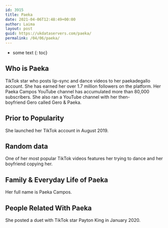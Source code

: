 ```yaml
---
id: 3915
title: Paeka
date: 2021-04-06T12:48:49+00:00
author: Laima
layout: post
guid: https://ukdataservers.com/paeka/
permalink: /04/06/paeka/
---
```


* some text
{: toc}


## Who is Paeka
                  
                  
                  
TikTok star who posts lip-sync and dance videos to her paekadegallo account. She has earned her over 1.7 million followers on the platform. Her Paeka Campos YouTube channel has accumulated more than 80,000 subscribers. She also ran a YouTube channel with her then-boyfriend Gero called Gero & Paeka. 
                  
              
            
              
            
                
                
                
## Prior to Popularity
                  
                  
                  
She launched her TikTok account in August 2019. 
                  
              
            
              
            
                
                
                
## Random data
                  
                  
                  
One of her most popular TikTok videos features her trying to dance and her boyfriend copying her. 
                  
              
            
              
            
                
                
                
## Family & Everyday Life of Paeka
                  
                  
                  
Her full name is Paeka Campos.
                  
              
            
              
            
                
                
                
## People Related With Paeka
                  
                  
                  
She posted a duet with TikTok star Payton King in January 2020. 
                  
              
            
              
            
                
              
            
              
              
            
            
              
            
          
          
          